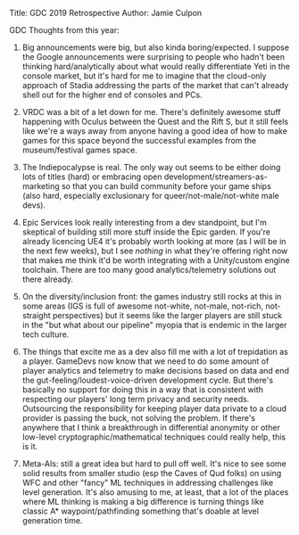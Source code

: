 Title: GDC 2019 Retrospective
Author: Jamie Culpon

GDC Thoughts from this year:
1. Big announcements were big, but also kinda boring/expected. I suppose the Google announcements were surprising to people who hadn't been thinking hard/analytically about what would really differentiate Yeti in the console market, but it's hard for me to imagine that the cloud-only approach of Stadia addressing the parts of the market that can't already shell out for the higher end of consoles and PCs.

2. VRDC was a bit of a let down for me. There's definitely awesome stuff happening with Oculus between the Quest and the Rift S, but it still feels like we're a ways away from anyone having a good idea of how to make games for this space beyond the successful examples from the museum/festival games space.

3. The Indiepocalypse is real. The only way out seems to be either doing lots of titles (hard) or embracing open development/streamers-as-marketing so that you can build community before your game ships (also hard, especially exclusionary for queer/not-male/not-white male devs).

4. Epic Services look really interesting from a dev standpoint, but I'm skeptical of building still more stuff inside the Epic garden. If you're already licencing UE4 it's probably worth looking at more (as I will be in the next few weeks), but I see *nothing* in what they're offering right now that makes me think it'd be worth integrating with a Unity/custom engine toolchain. There are too many good analytics/telemetry solutions out there already.

5. On the diversity/inclusion front: the games industry still rocks at this in some areas (IGS is full of awesome not-white, not-male, not-rich, not-straight perspectives) but it seems like the larger players are still stuck in the "but what about our pipeline" myopia that is endemic in the larger tech culture.

6. The things that excite me as a dev also fill me with a lot of trepidation as a player. GameDevs now know that we need to do some amount of player analytics and telemetry to make decisions based on data and end the gut-feeling/loudest-voice-driven development cycle. But there's basically no support for doing this in a way that is consistent with respecting our players' long term privacy and security needs. Outsourcing the responsibility for keeping player data private to a cloud provider is passing the buck, not solving the problem. If there's anywhere that I think a breakthrough in differential anonymity or other low-level cryptographic/mathematical techniques could really help, this is it.

7. Meta-AIs: still a great idea but hard to pull off well. It's nice to see some solid results from smaller studio (esp the Caves of Qud folks) on using WFC and other "fancy" ML techniques in addressing challenges like level generation. It's also amusing to me, at least, that a lot of the places where ML thinking is making a big difference is turning things like classic A* waypoint/pathfinding something that's doable at level generation time.
